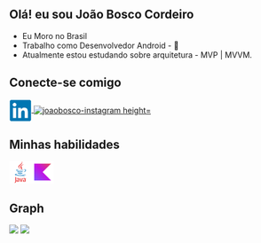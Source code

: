 ## Olá! eu sou João Bosco Cordeiro
- Eu Moro no Brasil
- Trabalho como Desenvolvedor Android - :iphone:
- Atualmente estou estudando sobre arquitetura - MVP | MVVM.

## Conecte-se comigo
<a href="https://www.linkedin.com/in/jo%C3%A3o-bosco-cordeiro-de-lima-j%C3%BAnior-1b89b130/" target="_blank">
<img align="center" alt="joaoboscocordeiro-linkedin height="30" width="40" src="https://raw.githubusercontent.com/devicons/devicon/master/icons/linkedin/linkedin-plain.svg"
style="max-width:100%;">
</a>
<a href="https://www.instagram.com/joao_bosco_cordeiro/" target="_blank">
<img align="center" alt="joaobosco-instagram height="30" width="40" src="https://cdn.jsdelivr.net/npm/simple-icons@3.0.1/icons/instagram.svg"
style="max-width:100%;">
</a>
                       
## Minhas habilidades
<div>
<img src="https://raw.githubusercontent.com/devicons/devicon/master/icons/java/java-original-wordmark.svg" alt"java" width="40" height="40"style="max-width:100%;"></img><img src="https://raw.githubusercontent.com/devicons/devicon/master/icons/kotlin/kotlin-original.svg" alt"kotlin" width="40" height="40"style="max-width:100%;"></img>
</div>

## Graph
<div>
<img height="150em" src="https://github-readme-stats.vercel.app/api?username=joaoboscocordeiro&show_icons=true&theme=dracula&include_all_commits=true&count_private=true"/>
<img height="150em" src="https://github-readme-stats.vercel.app/api/top-langs/?username=joaoboscocordeiro&layout=compact&langs_count=7&theme=dracula"/>
</div>
